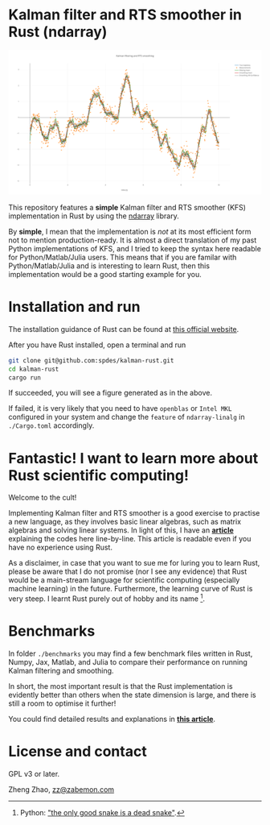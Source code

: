 # Kalman filter and RTS smoother in Rust (ndarray)

![A Kalman filtering and RTS smoothing plot](figs/results.png)

This repository features a **simple** Kalman filter and RTS smoother (KFS) implementation in Rust by using the [ndarray](https://github.com/rust-ndarray/ndarray) library.

By **simple**, I mean that the implementation is *not* at its most efficient form not to mention production-ready. It is almost a direct translation of my past Python implementations of KFS, and I tried to keep the syntax here readable for Python/Matlab/Julia users. This means that if you are familar with Python/Matlab/Julia and is interesting to learn Rust, then this implementation would be a good starting example for you.

# Installation and run

The installation guidance of Rust can be found at [this official website](https://www.rust-lang.org/tools/install).

After you have Rust installed, open a terminal and run

```bash
git clone git@github.com:spdes/kalman-rust.git
cd kalman-rust
cargo run
```

If succeeded, you will see a figure generated as in the above. 

If failed, it is very likely that you need to have `openblas` or `Intel MKL` configured in your system and change the `feature` of `ndarray-linalg` in `./Cargo.toml` accordingly.

# Fantastic! I want to learn more about Rust scientific computing!

Welcome to the cult! 

Implementing Kalman filter and RTS smoother is a good exercise to practise a new language, as they involves basic linear algebras, such as matrix algebras and solving linear systems. In light of this, I have an [**article**](https://not.finished.yet) explaining the codes here line-by-line. This article is readable even if you have no experience using Rust.

As a disclaimer, in case that you want to sue me for luring you to learn Rust, please be aware that I do not promise (nor I see any evidence) that Rust would be a main-stream language for scientific computing (especially machine learning) in the future. Furthermore, the learning curve of Rust is very steep. I learnt Rust purely out of hobby and its name [^1]. 

# Benchmarks

In folder `./benchmarks` you may find a few benchmark files written in Rust, Numpy, Jax, Matlab, and Julia to compare their performance on running Kalman filtering and smoothing.

In short, the most important result is that the Rust implementation is evidently better than others when the state dimension is large, and there is still a room to optimise it further!

You could find detailed results and explanations in [**this article**](https://not.finished.yet).  

# License and contact

GPL v3 or later. 

Zheng Zhao, zz@zabemon.com

[^1]: Python: ["the only good snake is a dead snake"](https://youtu.be/tDJu2aShw0M?t=61).
